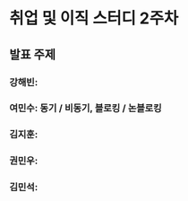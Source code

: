 # 취업 및 이직 스터디 2주차

## 발표 주제

### 강해빈: 

### 여민수: 동기 / 비동기, 블로킹 / 논블로킹

### 김지훈: 

### 권민우: 

### 김민석: 
